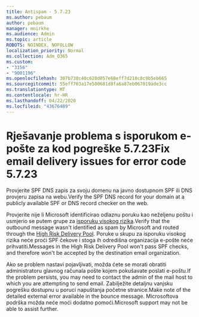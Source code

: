 ```yaml
---
title: Antispam - 5.7.23
ms.author: pebaum
author: pebaum
manager: mnirkhe
ms.audience: Admin
ms.topic: article
ROBOTS: NOINDEX, NOFOLLOW
localization_priority: Normal
ms.collection: Adm_O365
ms.custom:
- "3156"
- "9001196"
ms.openlocfilehash: 307b738c40c620d057e68eff7d218c8c9b5eb665
ms.sourcegitcommit: 55eff703a17e500681d8fa6a87eb067019ade3cc
ms.translationtype: MT
ms.contentlocale: hr-HR
ms.lasthandoff: 04/22/2020
ms.locfileid: "43676489"
---
```

# <a name="fix-email-delivery-issues-for-error-code-5723"></a><span data-ttu-id="149a2-102">Rješavanje problema s isporukom e-pošte za kod pogreške 5.7.23</span><span class="sxs-lookup"><span data-stu-id="149a2-102">Fix email delivery issues for error code 5.7.23</span></span>

<span data-ttu-id="149a2-103">Provjerite SPF DNS zapis za svoju domenu na javno dostupnom SPF ili DNS provjeru zapisa na webu.</span><span class="sxs-lookup"><span data-stu-id="149a2-103">Verify the SPF DNS record for your domain at a publicly available SPF or DNS record checker on the web.</span></span>

<span data-ttu-id="149a2-104">Provjerite nije li Microsoft identificirao odlaznu poruku kao neželjenu poštu i usmjerio se putem grupe za [isporuku visokog rizika](https://docs.microsoft.com/office365/SecurityCompliance/high-risk-delivery-pool-for-outbound-messages).</span><span class="sxs-lookup"><span data-stu-id="149a2-104">Verify that the outbound message wasn't identified as spam by Microsoft and routed through the [High Risk Delivery Pool](https://docs.microsoft.com/office365/SecurityCompliance/high-risk-delivery-pool-for-outbound-messages).</span></span> <span data-ttu-id="149a2-105">Poruke u skupu za isporuku visokog rizika neće proći SPF čekove i stoga ih odredišna organizacija e-pošte neće prihvatiti.</span><span class="sxs-lookup"><span data-stu-id="149a2-105">Messages in the High Risk Delivery Pool won't pass SPF checks, and therefore won't be accepted by the destination email organization.</span></span>

<span data-ttu-id="149a2-106">Ako se problem nastavi pojavljivati, možda ćete se morati obratiti administratoru glavnog računala pošte kojem pokušavate poslati e-poštu.</span><span class="sxs-lookup"><span data-stu-id="149a2-106">If the problem persists, you may need to contact the admin of the mail host to which you are attempting to send email.</span></span> <span data-ttu-id="149a2-107">Zabilježite detaljnu vanjsku pogrešku dostupnu u poruci napuštanja početne stranice.</span><span class="sxs-lookup"><span data-stu-id="149a2-107">Make note of the detailed external error available in the bounce message.</span></span> <span data-ttu-id="149a2-108">Microsoftova podrška možda neće moći dodatno pomoći.</span><span class="sxs-lookup"><span data-stu-id="149a2-108">Microsoft support may not be able to assist further.</span></span>
